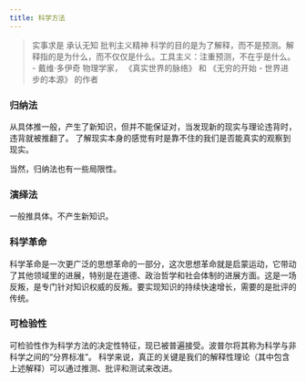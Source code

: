 ```yaml
---
title: 科学方法
---
```


> 实事求是
> 承认无知
> 批判主义精神
> 科学的目的是为了解释，而不是预测。解释指的是为什么，而不仅仅是什么。工具主义：注重预测，不在乎是什么。 - 戴维·多伊奇 物理学家， 《真实世界的脉络》 和 《无穷的开始 - 世界进步的本源》 的作者

### 归纳法
从具体推一般，产生了新知识，但并不能保证对，当发现新的现实与理论违背时，违背就被推翻了。 了解现实本身的感觉有时是靠不住的我们是否能真实的观察到现实。

当然，归纳法也有一些局限性。

### 演绎法
一般推具体。不产生新知识。

### 科学革命
科学革命是一次更广泛的思想革命的一部分，这次思想革命就是启蒙运动，它带动了其他领域里的进展，特别是在道德、政治哲学和社会体制的进展方面。这是一场反叛，是专门针对知识权威的反叛。要实现知识的持续快速增长，需要的是批评的传统。

### 可检验性
可检验性作为科学方法的决定性特征，现已被普遍接受。波普尔将其称为科学与非科学之间的“分界标准”。
科学来说，真正的关键是我们的解释性理论（其中包含上述解释）可以通过推测、批评和测试来改进。